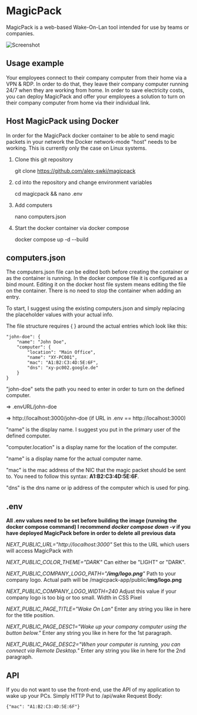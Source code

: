 
# MagicPack

MagicPack is a web-based Wake-On-Lan tool intended for use by teams or companies.

![Screenshot](https://i.ibb.co/3FRtn3H/github-banner.png)

## Usage example

Your employees connect to their company computer from their home via a VPN & RDP. In order to do that, they leave their company computer running 24/7 when they are working from home.
In order to save electricity costs, you can deploy MagicPack and offer your employees a solution to turn on their company computer from home via their individual link.

## Host MagicPack using Docker

In order for the MagicPack docker container to be able to send magic packets in your network the Docker network-mode "host" needs to be working. This is currently only the case on Linux systems.

1. Clone this git repository

   git clone https://github.com/alex-swki/magicpack

2. cd into the repository and change environment variables

   cd magicpack && nano .env

3. Add computers

   nano computers.json

4. Start the docker container via docker compose

   docker compose up -d --build

## computers.json

The computers.json file can be edited both before creating the container or as the container is running. In the docker compose file it is configured as a bind mount. Editing it on the docker host file system means editing the file on the container. There is no need to stop the container when adding an entry.

To start, I suggest using the existing computers.json and simply replacing the placeholder values with your actual info.

The file structure requires { } around the actual entries which look like this:

    "john-doe": {
        "name": "John Doe",
        "computer": {
    	    "location": "Main Office",
    	    "name": "XY-PC001",
    	    "mac": "A1:B2:C3:4D:5E:6F",
    	    "dns": "xy-pc002.google.de"
        }
    }

"john-doe" sets the path you need to enter in order to turn on the defined computer.

=> .envURL/john-doe

=> http://localhost:3000/john-doe (if URL in .env == http://localhost:3000)

"name" is the display name. I suggest you put in the primary user of the defined computer.

"computer.location" is a display name for the location of the computer.

"name" is a display name for the actual computer name.

"mac" is the mac address of the NIC that the magic packet should be sent to. You need to follow this syntax: **A1:B2:C3:4D:5E:6F**.

"dns" is the dns name or ip address of the computer which is used for ping.

## .env

**All .env values need to be set before building the image (running the docker compose command)
I recommend _docker compose down -v_ if you have deployed MagicPack before in order to delete all previous data**

_NEXT_PUBLIC_URL="http://localhost:3000"_
Set this to the URL which users will access MagicPack with

_NEXT_PUBLIC_COLOR_THEME="DARK"_
Can either be "LIGHT" or "DARK".

_NEXT_PUBLIC_COMPANY_LOGO_PATH="**/img/logo.png**"_
Path to your company logo. Actual path will be /magicpack-app/public/**img/logo.png**

_NEXT_PUBLIC_COMPANY_LOGO_WIDTH=240_
Adjust this value if your company logo is too big or too small. Width in CSS Pixel

_NEXT_PUBLIC_PAGE_TITLE="Wake On Lan"_
Enter any string you like in here for the title position.

_NEXT_PUBLIC_PAGE_DESC1="Wake up your company computer using the button below."_
Enter any string you like in here for the 1st paragraph.

_NEXT_PUBLIC_PAGE_DESC2="When your computer is running, you can connect via Remote Desktop."_
Enter any string you like in here for the 2nd paragraph.

## API
If you do not want to use the front-end, use the API of my application to wake up your PCs.
Simply HTTP Put to /api/wake
Request Body:

    {"mac": "A1:B2:C3:4D:5E:6F"}
